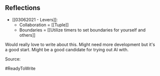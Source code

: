 ## Reflections
- [[03062021 - Levers]]:
	- Collaboration = [[Tuple]]
	- Boundaries = [[Utilize timers to set boundaries for yourself and others]]

Would really love to write about this. Might need more development but it's a good start. Might be a good candidate for trying out AI with.

Source: 

#ReadyToWrite 